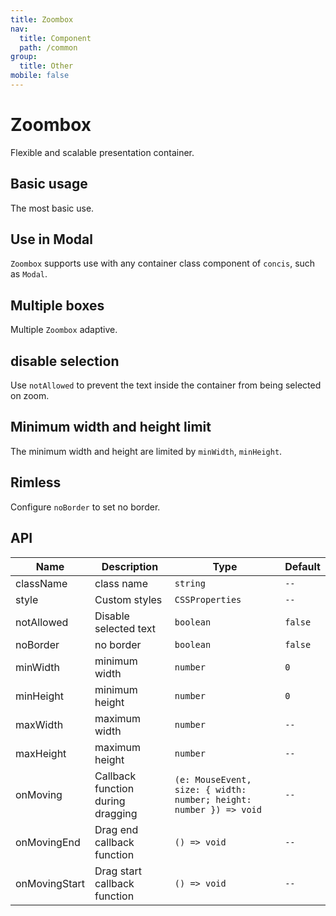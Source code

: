 ```yaml
---
title: Zoombox
nav:
  title: Component
  path: /common
group:
  title: Other
mobile: false
---
```


# Zoombox

Flexible and scalable presentation container.

## Basic usage

The most basic use.

<code src="./demos/index1.tsx"></code>

## Use in Modal

`Zoombox` supports use with any container class component of `concis`, such as `Modal`.

<code src="./demos/index2.tsx"></code>

## Multiple boxes

Multiple `Zoombox` adaptive.

<code src="./demos/index3.tsx"></code>

## disable selection

Use `notAllowed` to prevent the text inside the container from being selected on zoom.

<code src="./demos/index4.tsx"></code>

## Minimum width and height limit

The minimum width and height are limited by `minWidth`, `minHeight`.

<code src="./demos/index5.tsx"></code>

## Rimless

Configure `noBorder` to set no border.

<code src="./demos/index6.tsx"></code>

## API

| Name          | Description                       | Type                                                               | Default |
| ------------- | --------------------------------- | ------------------------------------------------------------------ | ------- |
| className     | class name                        | `string`                                                           | `--`    |
| style         | Custom styles                     | `CSSProperties`                                                    | `--`    |
| notAllowed    | Disable selected text             | `boolean`                                                          | `false` |
| noBorder      | no border                         | `boolean`                                                          | `false` |
| minWidth      | minimum width                     | `number`                                                           | `0`     |
| minHeight     | minimum height                    | `number`                                                           | `0`     |
| maxWidth      | maximum width                     | `number`                                                           | `--`    |
| maxHeight     | maximum height                    | `number`                                                           | `--`    |
| onMoving      | Callback function during dragging | `(e: MouseEvent, size: { width: number; height: number }) => void` | `--`    |
| onMovingEnd   | Drag end callback function        | `() => void`                                                       | `--`    |
| onMovingStart | Drag start callback function      | `() => void`                                                       | `--`    |
